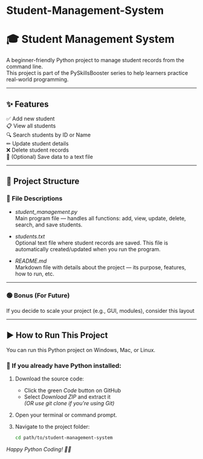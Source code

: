 # Student-Management-System

# 🎓 Student Management System

A beginner-friendly Python project to manage student records from the command line.  
This project is part of the PySkillsBooster series to help learners practice real-world programming.

---

## ✨ Features

✅ Add new student  
📋 View all students  
🔍 Search students by ID or Name  
✏ Update student details  
❌ Delete student records  
💾 (Optional) Save data to a text file  

---

## 📂 Project Structure

### 📄 File Descriptions

- *student_management.py*  
  Main program file — handles all functions: add, view, update, delete, search, and save students.

- *students.txt*  
  Optional text file where student records are saved. This file is automatically created/updated when you run the program.

- *README.md*  
  Markdown file with details about the project — its purpose, features, how to run, etc.

---

### 🟢 Bonus (For Future)

If you decide to scale your project (e.g., GUI, modules), consider this layout

---

## ▶ How to Run This Project

You can run this Python project on Windows, Mac, or Linux.

### 🔹 If you already have Python installed:

1. Download the source code:  
   - Click the green *Code* button on GitHub  
   - Select *Download ZIP* and extract it  
   *(OR use git clone if you're using Git)*

2. Open your terminal or command prompt.

3. Navigate to the project folder:  
   ```bash
   cd path/to/student-management-system

*Happy Python Coding! 🐍✨*
